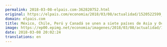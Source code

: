 ```yaml
---
permalink: 2018-03-08-elpais.com-362820752.html
original: https://elpais.com/economia/2018/03/08/actualidad/1520522599_033974.html#?ref=rss&format=simple&link=link
domain: elpais.com
title: México, Chile, Perú y Canadá se unen a siete países de Asia y Oceanía contra el proteccionismo de Trump
image: https://ep00.epimg.net/economia/imagenes/2018/03/08/actualidad/1520522599_033974_1520537069_rrss_normal.jpg
date: 2018-03-08 20:02:24
translations: en
---
```



